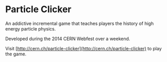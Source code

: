# Particle Clicker

An addictive incremental game that teaches players the history of high energy particle physics.

Developed during the 2014 CERN Webfest over a weekend.

Visit [http://cern.ch/particle-clicker](http://cern.ch/particle-clicker) to play the game.
